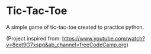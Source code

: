 # Tic-Tac-Toe

A simple game of tic-tac-toe created to practice python.

(Project inspired from: https://www.youtube.com/watch?v=8ext9G7xspg&ab_channel=freeCodeCamp.org)
